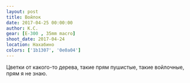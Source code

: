 ```yaml
---
layout: post
title: Войлок
date: 2017-04-25 00:00:00
author: К.С.
gear: [E-300 , 35mm macro]
shoot_date: 2017-04-24
location: Нахабино
colors: ['1b1307', '0e0a04']
---
```

Цветки от какого-то дерева, такие прям пушистые, такие войлочные, прям я не знаю.
